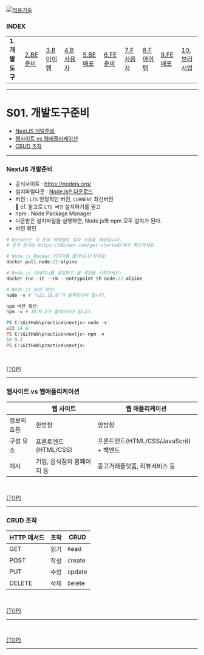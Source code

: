 [nextjs15]: readme.md
[![적용기술](https://skillicons.dev/icons?i=pr,nextjs,ts,react,vercel)][nextjs15]
 
### INDEX

<table>
  <tr>
    <td><b href="small_01.md">1.개발도구   </b></td>
    <td><a href="small_02.md">2.BE준비    </a></td>
    <td><a href="small_03.md">3.B아이템   </a></td>
    <td><a href="small_04.md">4.B사용자   </a></td>
    <td><a href="small_05.md">5.BE배포    </a></td>
    <td><a href="small_06.md">6.FE준비    </a></td>
    <td><a href="small_07.md">7.F사용자   </a></td>
    <td><a href="small_08.md">8.F아이템   </a></td>
    <td><a href="small_09.md">9.FE배포    </a></td>
    <td><a href="small_10.md">10.브러시업  </a></td>
  </tr>
</table>

---
# S01. 개발도구준비
- [NextJS 개발준비](#nextjs-개발준비)
- [웹사이트 vs 웹애플리케이션](#웹사이트-vs-웹애플리케이션)
- [CRUD 조작](#crud-조작)

---
### NextJS 개발준비

- 공식사이트 : https://nodejs.org/
- 설치파일다운 : [Node.js® 다운로드](https://nodejs.org/ko/download)
- 버전 : `LTS` 안정적인 버전, `CURRENT` 최신버전  <br/>
  🥰 cf. 참고로 `LTS 버전` 설치하기를 권고
- npm : Node Package Manager
- 다운받은 설치파일을 실행하면, Node.js와 npm 모두 설치가 된다.
- 버전 확인
```powershell
# Docker는 각 운영 체제별로 설치 지침을 제공합니다.
# 공식 문서는 https://docker.com/get-started/에서 확인하세요.

# Node.js Docker 이미지를 풀(Pull)하세요:
docker pull node:22-alpine

# Node.js 컨테이너를 생성하고 쉘 세션을 시작하세요:
docker run -it --rm --entrypoint sh node:22-alpine

# Node.js 버전 확인:
node -v # "v22.16.0"가 출력되어야 합니다.

npm 버전 확인:
npm -v # 10.9.2가 출력되어야 합니다.

```

```powershell
PS C:\GitHub\practice\nextjs> node -v
v22.14.0
PS C:\GitHub\practice\nextjs> npm -v
10.9.2
PS C:\GitHub\practice\nextjs>

```
<br/>

[[TOP]](#index)

---
### 웹사이트 vs 웹애플리케이션

|            | 웹 사이트 | 웹 애플리케이션 |
|------------|----------|--------------|
| 정보의 흐름 | 한방향     | 양방향        |
| 구성 요소   | 프론트엔드(HTML/CSS)     | 프론트엔드(HTML/CSS/JavaScrit) + 백엔드 | 
| 예시       | 기업, 음식점의 홈페이지 등 | 중고거래플랫폼, 리뷰서비스 등 |
<br/>

[[TOP]](#index)

---
### CRUD 조작

| HTTP 메서드 | 조작   | CRUD |
|------------|:-----:|---------|
| GET        | 읽기 | `R`ead   | 
| POST       | 작성 | `C`reate | 
| PUT        | 수정 | `U`pdate | 
| DELETE     | 삭제 | `D`elete | 
<br/>

[[TOP]](#index)

---
<br/>

[[TOP]](#index)

---